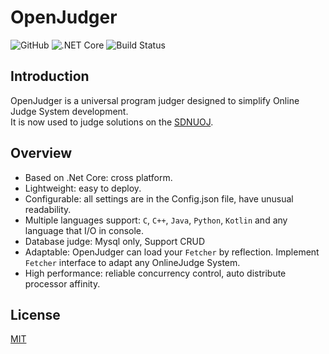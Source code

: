 # OpenJudger
![GitHub](https://img.shields.io/github/license/mashape/apistatus.svg)
![.NET Core](https://img.shields.io/badge/.netcore-2.1-brightgreen.svg)
![Build Status](https://travis-ci.com/Azure99/OpenJudger.svg?branch=master)

## Introduction
OpenJudger is a universal program judger designed to simplify Online Judge System development.<br>
It is now used to judge solutions on the [SDNUOJ](http://www.acmicpc.sdnu.edu.cn/).

## Overview
* Based on .Net Core: cross platform.
* Lightweight: easy to deploy.
* Configurable: all settings are in the Config.json file, have unusual readability.
* Multiple languages support: `C`, `C++`, `Java`, `Python`, `Kotlin` and any language that I/O in console.
* Database judge: Mysql only, Support CRUD
* Adaptable: OpenJudger can load your `Fetcher` by reflection. Implement `Fetcher` interface to adapt any OnlineJudge System.
* High performance: reliable concurrency control, auto distribute processor affinity.

## License
[MIT](http://opensource.org/licenses/MIT)
